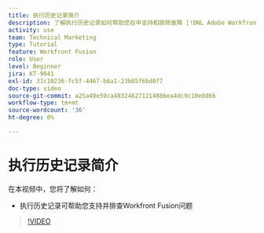 ```yaml
---
title: 执行历史记录简介
description: 了解执行历史记录如何帮助您在中支持和排除故障 [!DNL Adobe Workfront Fusion].
activity: use
team: Technical Marketing
type: Tutorial
feature: Workfront Fusion
role: User
level: Beginner
jira: KT-9041
exl-id: 31c10236-fc5f-4467-b6a1-23b85f6bd0f7
doc-type: video
source-git-commit: a25a49e59ca483246271214886ea4dc9c10e8d66
workflow-type: tm+mt
source-wordcount: '36'
ht-degree: 0%

---
```


# 执行历史记录简介

在本视频中，您将了解如何：

* 执行历史记录可帮助您支持并排查Workfront Fusion问题

>[!VIDEO](https://video.tv.adobe.com/v/335282/?quality=12&learn=on)
